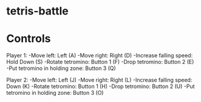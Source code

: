 # tetris-battle

# Controls

Player 1:
    -Move left: Left (A)
    -Move right: Right (D)
    -Increase falling speed: Hold Down (S)
    -Rotate tetromino: Button 1 (F)
    -Drop tetromino: Button 2 (E)
    -Put tetromino in holding zone: Button 3 (Q)

Player 2:
    -Move left: Left (J)
    -Move right: Right (L)
    -Increase falling speed: Down (K)
    -Rotate tetromino: Button 1 (H)
    -Drop tetromino: Button 2 (U)
    -Put tetromino in holding zone: Button 3 (O)